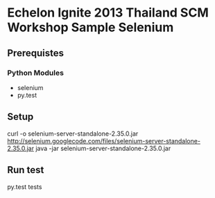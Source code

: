 # Echelon Ignite 2013 Thailand SCM Workshop Sample Selenium

## Prerequistes

### Python Modules

* selenium
* py.test 

## Setup

  curl -o selenium-server-standalone-2.35.0.jar http://selenium.googlecode.com/files/selenium-server-standalone-2.35.0.jar
  java -jar selenium-server-standalone-2.35.0.jar

## Run test

  py.test tests
